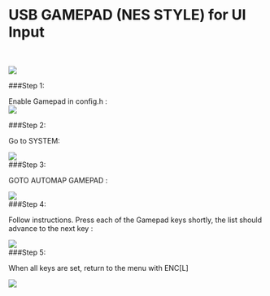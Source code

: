 # USB GAMEPAD (NES STYLE) for UI Input

<br><p>
<img src="https://codeberg.org/positionhigh/MicroDexed-touch/raw/branch/main/doc/Gamepad/gamepad.png" ><br>


###Step 1:

Enable Gamepad in config.h :
<br>
<img src="https://codeberg.org/positionhigh/MicroDexed-touch/raw/branch/main/doc/Gamepad/code.png" ><br>


###Step 2:

Go to SYSTEM:
<br><p>
<img src="https://codeberg.org/positionhigh/MicroDexed-touch/raw/branch/main/doc/Gamepad/automap_step1.png" ><br>
###Step 3:

GOTO AUTOMAP GAMEPAD :
<br><p>
<img src="https://codeberg.org/positionhigh/MicroDexed-touch/raw/branch/main/doc/Gamepad/automap_step2.png" ><br>
###Step 4:

Follow instructions. Press each of the Gamepad keys shortly, the list should advance to the next key :
<br><p>
<img src="https://codeberg.org/positionhigh/MicroDexed-touch/raw/branch/main/doc/Gamepad/automap_step3.png" ><br>
###Step 5:

When all keys are set, return to the menu with ENC[L]
<br><p>
<img src="https://codeberg.org/positionhigh/MicroDexed-touch/raw/branch/main/doc/Gamepad/automap_step4.png" ><br>

